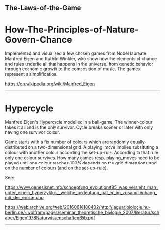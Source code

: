 ## The-Laws-of-the-Game
# How-The-Principles-of-Nature-Govern-Chance

Implemented and visualized a few chosen games from Nobel laureate Manfred Eigen and Ruthild Winkler, who show how the elements of chance and rules underlie all that happens in the universe, from genetic behavior through economic growth to the composition of music. The games represent a simplification.

https://en.wikipedia.org/wiki/Manfred_Eigen

------------------------------------------------------------------------------------------------------------------------------
# Hypercycle

Manfred Eigen's Hypercycle modelled in a ball-game. The winner-colour takes it all and is the only survivor. Cycle breaks sooner or later with only having one survivor colour.

Game starts with a fix number of colours which are randomly equally-distributed on a two-dimensional grid.
A playing_move implies subsituting a colour with another colour according the set-up-rule. 
According to that rule only one colour survives.
How many games resp. playing_moves need to be played until one colour reaches 100% depends on the grid dimensions and on the number of colours (and on the set-up-rule).

See: 

https://www.genesisnet.info/schoepfung_evolution/f85_was_versteht_man_unter_einem_hyperzyklus__welche_bedeutung_hat_er_im_zusammenhang_mit_der_entste.php

https://web.archive.org/web/20160616180402/http://jaguar.biologie.hu-berlin.de/~wolfram/pages/seminar_theoretische_biologie_2007/literatur/schaber/Eigen1978Naturwissenschaften65b.pdf

------------------------------------------------------------------------------------------------------------------------------
